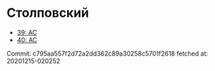 # Столповский
- [39: AC](39.md)
- [40: AC](40.md)

Commit: c795aa557f2d72a2dd362c89a30258c5701f2618
 fetched at: 20201215-020252

